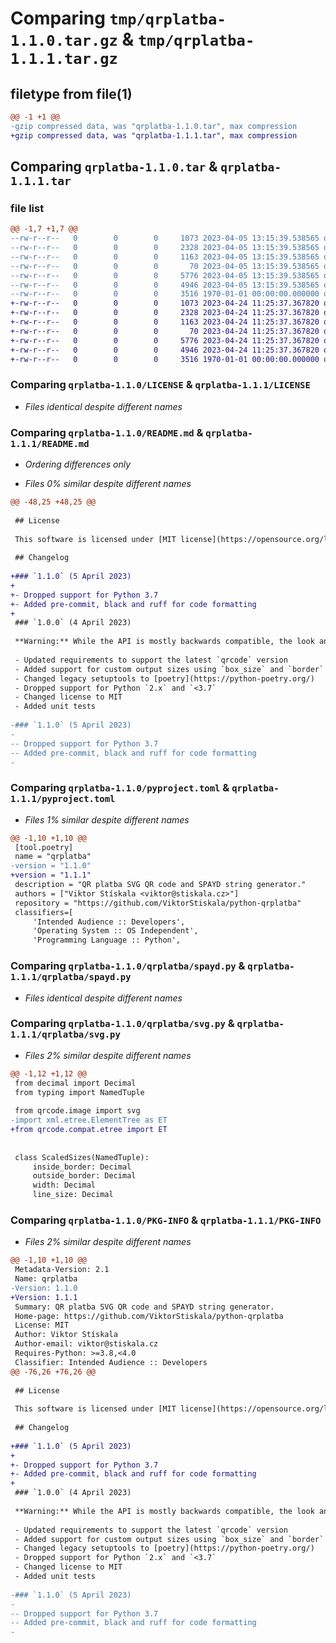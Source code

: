 # Comparing `tmp/qrplatba-1.1.0.tar.gz` & `tmp/qrplatba-1.1.1.tar.gz`

## filetype from file(1)

```diff
@@ -1 +1 @@
-gzip compressed data, was "qrplatba-1.1.0.tar", max compression
+gzip compressed data, was "qrplatba-1.1.1.tar", max compression
```

## Comparing `qrplatba-1.1.0.tar` & `qrplatba-1.1.1.tar`

### file list

```diff
@@ -1,7 +1,7 @@
--rw-r--r--   0        0        0     1073 2023-04-05 13:15:39.538565 qrplatba-1.1.0/LICENSE
--rw-r--r--   0        0        0     2328 2023-04-05 13:15:39.538565 qrplatba-1.1.0/README.md
--rw-r--r--   0        0        0     1163 2023-04-05 13:15:39.538565 qrplatba-1.1.0/pyproject.toml
--rw-r--r--   0        0        0       70 2023-04-05 13:15:39.538565 qrplatba-1.1.0/qrplatba/__init__.py
--rw-r--r--   0        0        0     5776 2023-04-05 13:15:39.538565 qrplatba-1.1.0/qrplatba/spayd.py
--rw-r--r--   0        0        0     4946 2023-04-05 13:15:39.538565 qrplatba-1.1.0/qrplatba/svg.py
--rw-r--r--   0        0        0     3516 1970-01-01 00:00:00.000000 qrplatba-1.1.0/PKG-INFO
+-rw-r--r--   0        0        0     1073 2023-04-24 11:25:37.367820 qrplatba-1.1.1/LICENSE
+-rw-r--r--   0        0        0     2328 2023-04-24 11:25:37.367820 qrplatba-1.1.1/README.md
+-rw-r--r--   0        0        0     1163 2023-04-24 11:25:37.367820 qrplatba-1.1.1/pyproject.toml
+-rw-r--r--   0        0        0       70 2023-04-24 11:25:37.367820 qrplatba-1.1.1/qrplatba/__init__.py
+-rw-r--r--   0        0        0     5776 2023-04-24 11:25:37.367820 qrplatba-1.1.1/qrplatba/spayd.py
+-rw-r--r--   0        0        0     4946 2023-04-24 11:25:37.367820 qrplatba-1.1.1/qrplatba/svg.py
+-rw-r--r--   0        0        0     3516 1970-01-01 00:00:00.000000 qrplatba-1.1.1/PKG-INFO
```

### Comparing `qrplatba-1.1.0/LICENSE` & `qrplatba-1.1.1/LICENSE`

 * *Files identical despite different names*

### Comparing `qrplatba-1.1.0/README.md` & `qrplatba-1.1.1/README.md`

 * *Ordering differences only*

 * *Files 0% similar despite different names*

```diff
@@ -48,25 +48,25 @@
 
 ## License
 
 This software is licensed under [MIT license](https://opensource.org/license/mit/) since version `1.0.0`.
 
 ## Changelog
 
+### `1.1.0` (5 April 2023)
+
+- Dropped support for Python 3.7
+- Added pre-commit, black and ruff for code formatting
+
 ### `1.0.0` (4 April 2023)
 
 **Warning:** While the API is mostly backwards compatible, the look and size of the generated QR codes has changed.
 
 - Updated requirements to support the latest `qrcode` version
 - Added support for custom output sizes using `box_size` and `border` parameters
 - Changed legacy setuptools to [poetry](https://python-poetry.org/)
 - Dropped support for Python `2.x` and `<3.7`
 - Changed license to MIT
 - Added unit tests
 
-### `1.1.0` (5 April 2023)
-
-- Dropped support for Python 3.7
-- Added pre-commit, black and ruff for code formatting
-
```

### Comparing `qrplatba-1.1.0/pyproject.toml` & `qrplatba-1.1.1/pyproject.toml`

 * *Files 1% similar despite different names*

```diff
@@ -1,10 +1,10 @@
 [tool.poetry]
 name = "qrplatba"
-version = "1.1.0"
+version = "1.1.1"
 description = "QR platba SVG QR code and SPAYD string generator."
 authors = ["Viktor Stískala <viktor@stiskala.cz>"]
 repository = "https://github.com/ViktorStiskala/python-qrplatba"
 classifiers=[
     'Intended Audience :: Developers',
     'Operating System :: OS Independent',
     'Programming Language :: Python',
```

### Comparing `qrplatba-1.1.0/qrplatba/spayd.py` & `qrplatba-1.1.1/qrplatba/spayd.py`

 * *Files identical despite different names*

### Comparing `qrplatba-1.1.0/qrplatba/svg.py` & `qrplatba-1.1.1/qrplatba/svg.py`

 * *Files 2% similar despite different names*

```diff
@@ -1,12 +1,12 @@
 from decimal import Decimal
 from typing import NamedTuple
 
 from qrcode.image import svg
-import xml.etree.ElementTree as ET
+from qrcode.compat.etree import ET
 
 
 class ScaledSizes(NamedTuple):
     inside_border: Decimal
     outside_border: Decimal
     width: Decimal
     line_size: Decimal
```

### Comparing `qrplatba-1.1.0/PKG-INFO` & `qrplatba-1.1.1/PKG-INFO`

 * *Files 2% similar despite different names*

```diff
@@ -1,10 +1,10 @@
 Metadata-Version: 2.1
 Name: qrplatba
-Version: 1.1.0
+Version: 1.1.1
 Summary: QR platba SVG QR code and SPAYD string generator.
 Home-page: https://github.com/ViktorStiskala/python-qrplatba
 License: MIT
 Author: Viktor Stískala
 Author-email: viktor@stiskala.cz
 Requires-Python: >=3.8,<4.0
 Classifier: Intended Audience :: Developers
@@ -76,26 +76,26 @@
 
 ## License
 
 This software is licensed under [MIT license](https://opensource.org/license/mit/) since version `1.0.0`.
 
 ## Changelog
 
+### `1.1.0` (5 April 2023)
+
+- Dropped support for Python 3.7
+- Added pre-commit, black and ruff for code formatting
+
 ### `1.0.0` (4 April 2023)
 
 **Warning:** While the API is mostly backwards compatible, the look and size of the generated QR codes has changed.
 
 - Updated requirements to support the latest `qrcode` version
 - Added support for custom output sizes using `box_size` and `border` parameters
 - Changed legacy setuptools to [poetry](https://python-poetry.org/)
 - Dropped support for Python `2.x` and `<3.7`
 - Changed license to MIT
 - Added unit tests
 
-### `1.1.0` (5 April 2023)
-
-- Dropped support for Python 3.7
-- Added pre-commit, black and ruff for code formatting
-
```

